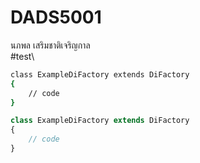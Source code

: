 # DADS5001

นภพล เสริมชาติเจริญกาล\
#test\

```sh
class ExampleDiFactory extends DiFactory
{
    // code
}
```

```php
class ExampleDiFactory extends DiFactory
{
    // code
}
```
